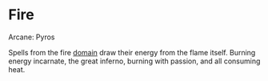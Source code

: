 # Fire

Arcane: Pyros

Spells from the fire [domain](!Domain%20Index.md) draw their energy from the flame itself. Burning energy incarnate, the great inferno, burning with passion, and all consuming heat.
